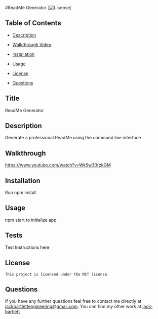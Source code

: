 #ReadMe Generator
  [![License](https://img.shields.io/badge/License-MIT-blue.svg)]
  ## Table of Contents

  * [Description](#description)

  * [Walkthrough Video](#walkthrough)

  * [Installation](#installation)

  * [Usage](#usage) 

  * [License](#license)

  * [Questions](#questions)

## Title
ReadMe Generator

## Description
Generate a professional ReadMe using the command line interface

## Walkthrough
https://www.youtube.com/watch?v=Wk5w30fzkGM

## Installation
Run npm install

## Usage 
npm start to initialize app

## Tests
Test Instructions here

## License
    This project is licensed under the MIT license.

## Questions 

If you have any further questions feel free to contact me directly at jackbartlettengineering@gmail.com.
You can find my other work at [jack-bartlett](https://github.com/jack-bartlett/)
